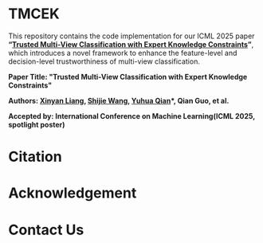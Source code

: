 # TMCEK
This repository contains the code implementation for our ICML 2025 paper **“[Trusted Multi-View Classification with Expert Knowledge Constraints](https://openreview.net/pdf?id=U64wEbM7NB)”**, which introduces a novel framework to enhance the feature-level and decision-level trustworthiness of multi-view classification.

**Paper Title: "Trusted Multi-View Classification with Expert Knowledge Constraints"**

**Authors: [Xinyan Liang](https://xinyanliang.github.io/), [Shijie Wang](https://jie019.github.io/), [Yuhua Qian](http://dig.sxu.edu.cn/qyh/)*, Qian Guo, et al.**

**Accepted by: International Conference on Machine Learning(ICML 2025, spotlight poster)**

# Citation


# Acknowledgement

# Contact Us

